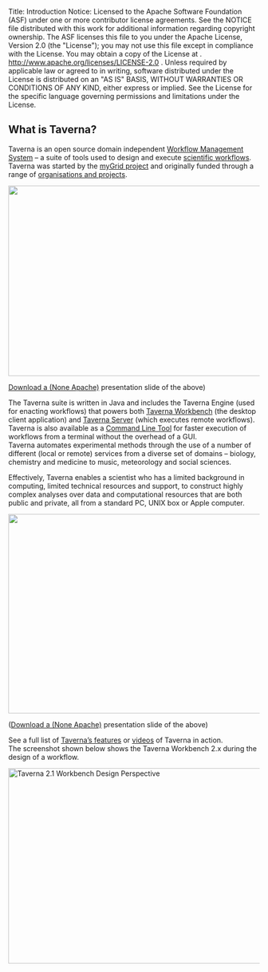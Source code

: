 Title:     Introduction
Notice:    Licensed to the Apache Software Foundation (ASF) under one
           or more contributor license agreements.  See the NOTICE file
           distributed with this work for additional information
           regarding copyright ownership.  The ASF licenses this file
           to you under the Apache License, Version 2.0 (the
           "License"); you may not use this file except in compliance
           with the License.  You may obtain a copy of the License at
           .
             http://www.apache.org/licenses/LICENSE-2.0
           .
           Unless required by applicable law or agreed to in writing,
           software distributed under the License is distributed on an
           "AS IS" BASIS, WITHOUT WARRANTIES OR CONDITIONS OF ANY
           KIND, either express or implied.  See the License for the
           specific language governing permissions and limitations
           under the License.

<h2>What is Taverna?</h2>
<p>
Taverna is an open source domain independent <a href="/introduction/what-is-a-workflow-management-system">Workflow Management System</a> &#8211; 
a suite of tools used to design and execute <a href="/introduction/why-use-workflows/">scientific workflows</a>.
Taverna was started by the <a href="http://www.mygrid.org.uk">myGrid project</a> and originally funded through a range of <a href="/about/supporters/">organisations and projects</a>.
</p>
<p ><a href="/img/Taverna_Intro_slide1.png"><img title="Taverna_Intro_slide1" src="/img/Taverna_Intro_slide1.png" alt="" width="680" height="382" usemap="#tavernamap" /></a></p>
<map name="tavernamap">
<area shape="rect" coords="200,100,300,193" href="http://www.taverna.org.uk/download/workbench/" alt="Taverna Workbench" />
<area shape="rect" coords="316,102,415,196" href="http://www.taverna.org.uk/developers/work-in-progress/taverna-lite/" alt="Taverna Lite" />
<area shape="rect" coords="100,143,184,188" href="http://www.panacea-lr.eu/" alt="Panacea" />
<area shape="rect" coords="3,137,98,177" href="http://www.biocatalogue.org/" alt="Biocatalogue" />
<area shape="rect" coords="14,184,169,218" href="https://www.biodiversitycatalogue.org/" alt="Bio Diversity Catalogue" />
<area shape="rect" coords="26,69,181,107" href="http://www.myexperiment.org/" alt="My Experiment" />
<area shape="rect" coords="28,264,86,308" href="http://soaplab.sourceforge.net/soaplab1/" alt="SoapLab" />
<area shape="rect" coords="84,268,177,301" href="http://www.unicore.eu/" alt="UNICORE" />
<area shape="rect" coords="29,300,80,335" href="http://www.r-project.org/" alt="R Project" />
<area shape="rect" coords="80,300,131,335" href="http://www.biomart.org/" alt="Biomart" />
<area shape="rect" coords="131,300,182,335" href="http://www.beanshell.org/" alt="BeanShell" />
<area shape="rect" coords="38,337,101,379" href="http://sadiframework.org/content/" alt="SADI" />
<area shape="rect" coords="120,332,166,374" href="http://office.microsoft.com/en-gb/excel/" alt="Excel" />
<area shape="rect" coords="632,165,678,207" href="http://office.microsoft.com/en-gb/excel/" alt="Excel" />
<area shape="rect" coords="478,87,554,145" href="http://www.biovel.eu/" alt="Biovel" />
<area shape="rect" coords="584,83,646,138" href="http://www.evo-uk.org/" alt="EVO" />
<area shape="rect" coords="436,164,537,209" href="https://main.g2.bx.psu.edu/" alt="Galaxy" />
<area shape="rect" coords="536,161,637,206" href="http://code.google.com/p/google-refine/" alt="Google Refine" />
<area shape="rect" coords="194,216,313,285" href="http://www.taverna.org.uk/documentation/taverna-2-x/provenance/" alt="Provenance" />
<area shape="rect" coords="194,279,313,341" href="http://www.taverna.org.uk/developers/work-in-progress/components/" alt="Taverna Components" />
<area shape="rect" coords="321,215,427,292" href="http://www.taverna.org.uk/documentation/taverna-2-x/server/" alt="Taverna Server" />
<area shape="rect" coords="319,283,425,341" href="http://www.taverna.org.uk/developers/work-in-progress/interaction/" alt="Interaction Server" />
<area shape="rect" coords="434,221,552,288" href="http://www.taverna.org.uk/developers/work-in-progress/taverna-player/" alt="Taverna Player" />
<area shape="rect" coords="554,222,678,290" href="http://www.taverna.org.uk/download/server/2-2/" alt="Taverna Virtual Machine" />
<area shape="rect" coords="434,284,558,352" href="http://www.taverna.org.uk/download/command-line-tool/" alt="Command Line Tool" />
<area shape="rect" coords="560,290,678,358" href="http://www.osgi.org/Main/HomePage" alt="OSGi Alliance" />
<area shape="rect" coords="200,344,422,380" href="http://www.taverna.org.uk/documentation/faq/security/" alt="Security" /> 
</map>
<p> 
<a href="http://www.taverna.org.uk/pages/wp-content/uploads/2013/05/Taverna-Intro-slide1.pptx">Download a (None Apache)</a>  presentation slide of the above)
</p>
<p>
The Taverna suite is written in Java and includes the Taverna Engine (used for enacting workflows) that powers both 
<a href="/download/taverna-2-x/">Taverna Workbench</a> (the desktop client application) and 
<a href="/download/taverna-server/">Taverna Server</a> (which executes remote workflows). 
Taverna is also available as a <a href="/documentation/taverna-2-x/command-line-tool/">Command Line Tool</a> 
for faster execution of workflows from a terminal without the overhead of a GUI.<br/>
Taverna automates experimental methods through the use of a number of different (local or remote) services from a diverse set of domains &#8211; biology, chemistry and medicine to music, meteorology and social sciences.
</p>
<p>Effectively, Taverna enables a scientist who has a limited background in computing, 
limited technical resources and support, 
to construct highly complex analyses over data and computational resources that are both public and private, 
all from a standard PC, UNIX box or Apple computer.
</p>
<p>
<a href="/img/Taverna_Spectrum_Slide.png">
    <img wp-image-8063" title="Taverna_Spectrum_Slide" src="/img/Taverna_Spectrum_Slide.png" alt="" width="680" height="400" />
</a>
</p>
<p>
(<a href="http://www.taverna.org.uk/pages/wp-content/uploads/2013/05/Taverna_Spectrum_Slide.pptx">Download a (None Apache)</a> 
presentation slide of the above)
</p>
<p>
See a full list of <a href="/introduction/taverna-features/">Taverna&#8217;s features</a> or 
<a href="/documentation/videos/">videos</a> of Taverna in action.
<br/>
The screenshot shown below shows the Taverna Workbench 2.x during the design of a workflow.
</p>
<p>
<img src="/img/Taverna_Workbench.png" alt="Taverna 2.1 Workbench Design Perspective" width="606" height="392" />
</p>